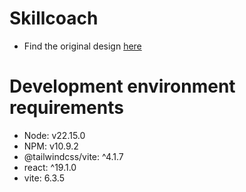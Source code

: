 # Skillcoach
 - Find the original design [here](https://backofthenapkin.tech/skillcoach-carousel-mvp/)
 
# Development environment requirements
 - Node: v22.15.0
 - NPM: v10.9.2 
 - @tailwindcss/vite: ^4.1.7
 - react: ^19.1.0
 - vite: 6.3.5